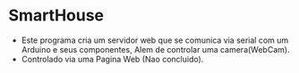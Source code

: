 # SmartHouse

- Este programa cria um servidor web que se comunica via serial com um Arduino e seus componentes, Alem de controlar uma camera(WebCam). 
- Controlado via uma Pagina Web (Nao concluido).


